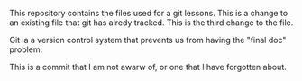 This repository contains the files used for a git lessons.
This is a change to an existing file that git has alredy tracked.
This is the third change to the file.

Git ia a version control system that prevents us from having the "final doc" problem.

This is a commit that I am not awarw of, or one that I have forgotten about.
